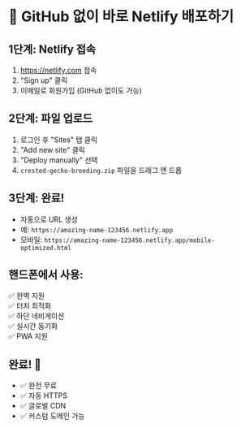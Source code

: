 # 🚀 GitHub 없이 바로 Netlify 배포하기

## 1단계: Netlify 접속
1. https://netlify.com 접속
2. "Sign up" 클릭
3. 이메일로 회원가입 (GitHub 없이도 가능)

## 2단계: 파일 업로드
1. 로그인 후 "Sites" 탭 클릭
2. "Add new site" 클릭
3. "Deploy manually" 선택
4. `crested-gecko-breeding.zip` 파일을 드래그 앤 드롭

## 3단계: 완료!
- 자동으로 URL 생성
- 예: `https://amazing-name-123456.netlify.app`
- 모바일: `https://amazing-name-123456.netlify.app/mobile-optimized.html`

## 핸드폰에서 사용:
✅ 완벽 지원  
✅ 터치 최적화  
✅ 하단 네비게이션  
✅ 실시간 동기화  
✅ PWA 지원  

## 완료! 🎉
- ✅ 완전 무료
- ✅ 자동 HTTPS
- ✅ 글로벌 CDN
- ✅ 커스텀 도메인 가능 